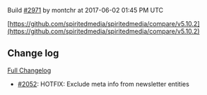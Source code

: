 Build [#2971](https://circleci.com/gh/spiritedmedia/spiritedmedia/2971) by montchr at 2017-06-02 01:45 PM UTC

[https://github.com/spiritedmedia/spiritedmedia/compare/v5.10.2](https://github.com/spiritedmedia/spiritedmedia/compare/v5.10.2)
## Change log
[Full Changelog](https://github.com/spiritedmedia/spiritedmedia/compare/v5.10.1...v5.10.2)

 - [#2052](https://github.com/spiritedmedia/spiritedmedia/pull/2052): HOTFIX: Exclude meta info from newsletter entities
